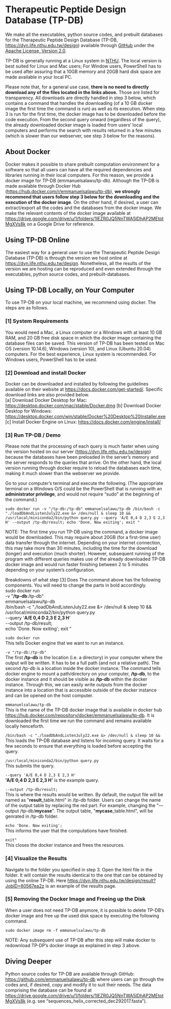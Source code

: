 # Therapeutic Peptide Design Database (TP-DB)
We make all the executables, python source codes, and prebuilt databases for the Therapeutic Peptide Design Database (TP-DB, https://dyn.life.nthu.edu.tw/design) available through [GitHub](https://github.com/emmanuelsalawu/tp-db) under the [Apache License, Version 2.0](https://www.apache.org/licenses/LICENSE-2.0). 

TP-DB is generally running at a Linux system in [NTHU](https://dyn.life.nthu.edu.tw/design). The local version is best suited for Linux and Mac users; For Window users, PowerShell has to be used after assuring that a 10GB memory and 20GB hard disk space are made available in your local PC.

Please note that, for a general use case, **there is no need to directly download any of the files located in the links above.** Those are listed for transparency. All downloads are directly handled in step 3 below, which contains a command that handles the downloading (of a 10 GB docker image the first time the command is run) as well as its execution. When step 3 is run for the first time, the docker image has to be downloaded before the code execution. From the second query onward (regardless of the query), the already downloaded docker image is loaded from users’ local computers and performs the search with results returned in a few minutes (which is slower than our webserver, see step 3 below for the reasons).

## About Docker 
Docker makes it possible to share prebuilt computation environment for a software so that all users can have all the required dependencies and libraries running in their local computers. For this reason, we provide a docker image for TP-DB (emmanuelsalawu/tp-db). Although the TP-DB is made available through Docker Hub (https://hub.docker.com/r/emmanuelsalawu/tp-db), **we strongly recommend that users follow step 3 below for the downloading and the execution of the docker image**. On the other hand, if desired, a user can extract/export all the codes and the databases from the docker image. We make the relevant contents of the docker image available at https://drive.google.com/drive/u/1/folders/1lEZR0JQ5NnTWA5lDhAP2MEtptMgXVs8k on a Google Drive for reference. 


## Using TP-DB Online 
The easiest way for a general user to use the Therapeutic Peptide Design Database (TP-DB) is through the version we host online at https://dyn.life.nthu.edu.tw/design. Nonetheless, all the results of the version we are hosting can be reproduced and even extended through the executables, python source codes, and prebuilt-databases.

## Using TP-DB Locally, on Your Computer
To use TP-DB on your local machine, we recommend using docker. The steps are as follows.

### [1] System Requirements 
You would need a Mac, a Linux computer or a Windows with at least 10 GB RAM, and 20 GB free disk space in which the docker image containing the database files can be saved. 
This version of TP-DB has been tested on Mac OS (version 10.14.6), Windows (version 10), and Linux (Ubuntu 20.04) computers. For the best experience, Linux system is recommended. For Windows users, PowerShell has to be used.

### [2] Download and install Docker
Docker can be downloaded and installed by following the guidelines available on their website at https://docs.docker.com/get-started/. Specific download links are also provided below. <br/>
[a] Download Docker Desktop for Mac: https://desktop.docker.com/mac/stable/Docker.dmg 
[b] Download Docker Desktop for Windows: https://desktop.docker.com/win/stable/Docker%20Desktop%20Installer.exe 
[c] Install Docker Engine on Linux: https://docs.docker.com/engine/install/ 

### [3] Run TP-DB / Demo 
Please note that the processing of each query is much faster when using the version hosted on our server (https://dyn.life.nthu.edu.tw/design) because the databases have been preloaded in the server’s memory and the server responds to the queries that arrive. On the other hand, the local version running through docker require to reload the databases each time, making it much slower than the webserver we provide.  

Go to your computer’s terminal and execute the following. (The appropriate terminal on a Windows O/S could be the PowerShell that is running with an **administrator privilege**, and would not require “sudo” at the beginning of the command.)

`sudo docker run -v "/tp-db:/tp-db" emmanuelsalawu/tp-db /bin/bash -c "./loadDbAndListenJuly22.exe &> /dev/null & sleep 10 && /usr/local/miniconda2/bin/python query.py --query 'A/E 0,4 D 2,3 E 2,3 H' --output /tp-db/result; echo 'Done. Now exiting'; exit "`

NOTE: The first time you run TP-DB using the command, a docker image would be downloaded. This may require about 20GB (for a first-time user) data transfer through the internet. Depending on your internet connection, this may take more than 30 minutes, including the time for the download (longer) and execution (much shorter). However, subsequent running of the program with different queries makes use of the already downloaded TP-DB docker image and would run faster finishing between 2 to 5 minutes depending on your system’s configuration. 

Breakdowns of what step [3] Does
The command above has the following components. You will need to change the parts in bold accordingly. <br/>
sudo docker run \
-v "**/tp-db**:/tp-db" \
emmanuelsalawu/tp-db \
/bin/bash -c "./loadDbAndListenJuly22.exe &> /dev/null & sleep 10 && \
/usr/local/miniconda2/bin/python query.py \
--query '**A/E 0,4 D 2,3 E 2,3 H**' \
--output /tp-db/result; \
echo 'Done. Now exiting'; exit "


`sudo docker run` <br/>
This tells Docker engine that we want to run an instance.

`-v "/tp-db:/tp-db"` <br/>
The first **/tp-db** is the location (i.e. a directory) in your computer where the output will be written. It has to be a full path (and not a relative path). The second /tp-db is a location inside the docker instance. The command tells docker engine to mount a path/directory on your computer, **/tp-db**, to the docker instance and it should be visible as **/tp-db** within the docker instance. Through this, we can easily write outputs from the docker instance into a location that is accessible outside of the docker instance and can be opened on the host computer.

`emmanuelsalawu/tp-db`<br/>
This is the name of the TP-DB docker image that is available in docker hub https://hub.docker.com/repository/docker/emmanuelsalawu/tp-db. It is downloaded the first time we run the command and remains available locally henceforth.

`/bin/bash -c "./loadDbAndListenJuly22.exe &> /dev/null & sleep 10 &&` <br/>
This loads the TP-DB database and listens for incoming query. It waits for a few seconds to ensure that everything is loaded before accepting the query.  

`/usr/local/miniconda2/bin/python query.py` <br/>
This submits the query.

`--query 'A/E 0,4 D 2,3 E 2,3 H'` <br/>
**'A/E 0,4 D 2,3 E 2,3 H'** is the example query.

`--output /tp-db/result;` <br/>
This is where the results would be written. 
By default, the output file will be named as "**result**_table.html" in /tp-db folder. Users can change the name of the output table by replacing the red part. For example, changing the "—output /tp-db/**mycase**". The output table, "**mycase**_table.html", will be genrated in /tp-db folder.


`echo 'Done. Now exiting'; `<br/>
This informs the user that the computations have finished. 

`exit"`<br/>
This closes the docker instance and frees the resources. 


### [4] Visualize the Results 
Navigate to the folder you specified in step 3. Open the html file in the folder. It will contain the results identical to the one that can be obtained by using the online TP-DB. Here https://dyn.life.nthu.edu.tw/design/result?JobID=60567ea2z is an example of the results page.

### [5] Removing the Docker Image and Freeing up the Disk 
When a user does not need TP-DB anymore, it is possible to delete TP-DB’s docker image and free up the used disk space by executing the following command.

`sudo docker image rm -f emmanuelsalawu/tp-db`

NOTE: Any subsequent use of TP-DB after this step will make docker to redownload TP-DP’s docker image as explained in step 3 above. 


## Diving Deeper
Python source codes for TP-DB are available through GitHub: https://github.com/emmanuelsalawu/tp-db where users can go through the codes and, if desired, copy and modify it to suit their needs. The data comprising the database can be found at  https://drive.google.com/drive/u/1/folders/1lEZR0JQ5NnTWA5lDhAP2MEtptMgXVs8k (e.g. see “sequences_helix_corrected_dec292017.fasta”).

